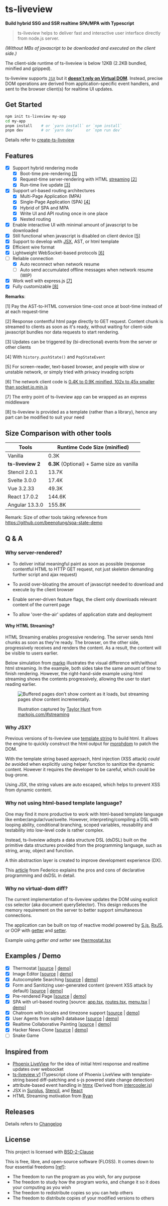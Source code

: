 # ts-liveview

**Build hybrid SSG and SSR realtime SPA/MPA with Typescript**

> ts-liveview helps to deliver fast and interactive user interface directly from node.js server.

_(Without MBs of javascript to be downloaded and executed on the client side.)_

The client-side runtime of ts-liveview is below 12KB (2.2KB bundled, minified and gzipped).

ts-liveview supports [`JSX`](#jsx) but it **[doesn't rely on Virtual DOM](#no-vdom-diff)**. Instead, precise DOM operations are derived from application-specific event handlers, and sent to the browser client(s) for realtime UI updates.

## Get Started

```bash
npm init ts-liveview my-app
cd my-app
pnpm install	# or `yarn install` or `npm install`
pnpm dev    	# or `yarn dev`     or `npm run dev`
```

Details refer to [create-ts-liveview](https://github.com/beenotung/create-ts-liveview)

## Features

- [x] Support hybrid rendering mode
  - [x] Boot-time pre-rendering [[1]](#feature-1)
  - [x] Request-time server-rendering with HTML [streaming](#html-streaming) [[2]](#feature-2)
  - [x] Run-time live update [[3]](#feature-3)
- [x] Support url-based routing architectures
  - [x] Multi-Page Application (MPA)
  - [x] Single-Page Application (SPA) [[4]](#feature-4)
  - [x] Hybrid of SPA and MPA
  - [x] Write UI and API routing once in one place
  - [x] Nested routing
- [x] Enable interactive UI with minimal amount of javascript to be downloaded
- [x] Still functional when javascript is disabled on client device [[5]](#feature-5)
- [x] Support to develop with [JSX](#jsx), AST, or html template
- [x] Efficient wire format
- [x] Lightweight WebSocket-based protocols [[6]](#feature-6)
- [ ] Reliable connection
  - [x] Auto reconnect when network resume
  - [ ] Auto send accumulated offline messages when network resume (WIP)
- [x] Work well with express.js [[7]](#feature-7)
- [x] Fully customizable [[8]](#feature-8)

**Remarks**:

<span id='feature-1'>[1]</span> Pay the AST-to-HTML conversion time-cost once at boot-time instead of at each request-time

<span id='feature-2'>[2]</span> Response contentful html page directly to GET request. Content chunk is streamed to clients as soon as it's ready, without waiting for client-side javascript bundles nor data requests to start rendering.

<span id='feature-3'>[3]</span> Updates can be triggered by (bi-directional) events from the server or other clients

<span id='feature-4'>[4]</span> With `history.pushState()` and `PopStateEvent`

<span id='feature-5'>[5]</span> For screen-reader, text-based browser, and people with slow or unstable network, or simply tried with privacy invading scripts

<span id='feature-6'>[6]</span> The network client code is [0.4K to 0.9K minified, 102x to 45x smaller than socket.io.min.js](./size.md)

<span id='feature-7'>[7]</span> The entry point of ts-liveview app can be wrapped as an express middleware

<span id='feature-8'>[8]</span> ts-liveview is provided as a template (rather than a library), hence any part can be modified to suit your need

## Size Comparison with other tools

| Tools             | Runtime Code Size (minified)               |
| ----------------- | ------------------------------------------ |
| Vanilla           | 0.3K                                       |
| **ts-liveview 2** | **6.3K** (Optional) + Same size as vanilla |
| Stencil 2.0.1     | 13.7K                                      |
| Svelte 3.0.0      | 17.4K                                      |
| Vue 3.2.33        | 49.3K                                      |
| React 17.0.2      | 144.6K                                     |
| Angular 13.3.0    | 155.8K                                     |

Remark:
Size of other tools taking reference from https://github.com/beenotung/spa-state-demo

## Q & A

### Why server-rendered?

- To deliver initial meaningful paint as soon as possible (response contentful HTML to HTTP GET request, not just skeleton demanding further script and ajax request)

- To avoid over-bloating the amount of javascript needed to download and execute by the client browser

- Enable server-driven feature flags, the client only downloads relevant content of the current page

- To allow 'over-the-air' updates of application state and deployment

<span id='html-streaming'></span>

#### Why HTML Streaming?

HTML Streaming enables progressive rendering. The server sends html chunks as soon as they're ready. The browser, on the other side, progressively receives and renders the content. As a result, the content will be visible to users earlier.

Below simulation from [marko](https://markojs.com) illustrates the visual difference with/without html streaming. In the example, both sides take the same amount of time to finish rendering. However, the right-hand-side example using html streaming shows the contents progressively, allowing the user to start reading earlier.

<figure>
  <p>
    <img src="https://res.cloudinary.com/practicaldev/image/fetch/s--ZZf0krqi--/c_limit%2Cf_auto%2Cfl_progressive%2Cq_66%2Cw_880/https://dev-to-uploads.s3.amazonaws.com/uploads/articles/strm6tlc0vcjc5xzwcbu.gif" alt="Buffered pages don’t show content as it loads, but streaming pages show content incrementally." loading="lazy">
  </p>
  <figcaption>
    <p>
      Illustration captured by
      <a href="https://dev.to/tigt/the-weirdly-obscure-art-of-streamed-html-4gc2">Taylor Hunt</a>
      from
      <a href="https://markojs.com/#streaming">markojs.com/#streaming</a>
    </p>
  </figcaption>
</figure>

<span id='jsx'></span>

### Why JSX?

Previous versions of ts-liveview use [template string](https://github.com/beenotung/ts-liveview/blob/25f54760b378c0a0d8d2607bde4afa2878bb0ae6/test/demo-server-clock.ts#L11) to build html. It allows the engine to quickly construct the html output for [morphdom](https://github.com/patrick-steele-idem/morphdom) to patch the DOM.

With the template string based approach, html injection (XSS attack) _could be_ avoided when explicitly using helper function to sanitize the dynamic content. However it requires the developer to be careful, which could be bug-prone.

Using JSX, the string values are auto escaped, which helps to prevent XSS from dynamic content.

### Why not using html-based template language?

One may find it more productive to work with html-based template language like ember/angular/vue/svelte.
However, interpreting/compiling a DSL with looping ability, conditional branching, scoped variables, reusability and testability into low-level code is rather complex.

Instead, ts-liveview adopts a data structure DSL (dsDSL) built on the primitive data structures provided from the programming language, such as string, array, object and function.

A thin abstraction layer is created to improve development experience (DX).

This [article](https://www.toptal.com/software/declarative-programming) from Federico explains the pros and cons of declarative programming and dsDSL in detail.

<span id="no-vdom-diff"></span>

### Why no virtual-dom diff?

The current implementation of ts-liveview updates the DOM using explicit css selector (aka document querySelector). This design reduces the memory requirement on the server to better support simultaneous connections.

The application can be built on top of reactive model powered by [S.js](https://github.com/adamhaile/S), [RxJS](https://github.com/ReactiveX/rxjs), or OOP with [getter](https://developer.mozilla.org/en-US/docs/Web/JavaScript/Reference/Functions/get) and [setter](https://developer.mozilla.org/en-US/docs/Web/JavaScript/Reference/Functions/set).

Example using _getter and setter_ see [thermostat.tsx](./server/app/pages/thermostat.tsx)

## Examples / Demo

- [x] Thermostat [[source](./server/app/pages/thermostat.tsx) | [demo](https://liveviews.cc/thermostat)]
- [x] Image Editor [[source](./server/app/pages/editor.tsx) | [demo](https://liveviews.cc/editor)]
- [x] Autocomplete Searching [[source](./server/app/pages/auto-complete-demo.tsx) | [demo](https://liveviews.cc/auto-complete)]
- [x] Form and Sanitizing user-generated content (prevent XSS attack by default) [[source](./server/app/pages/demo-form.tsx) | [demo](https://liveviews.cc/form)]
- [x] Pre-rendered Page [[source](./server/app/pages/home.tsx) | [demo](https://liveviews.cc/)]
- [x] SPA with url-based routing [source: [app.tsx](./server/app/app.tsx), [routes.tsx](./server/app/routes.tsx), [menu.tsx](./server/app/menu.tsx) | [demo](https://liveviews.cc/)]
- [x] Chatroom with locales and timezone support [[source](./server/app/pages/chatroom.tsx) | [demo](https://liveviews.cc/chatroom)]
- [x] User Agents from sqlite3 database [[source](./server/app/pages/user-agents.tsx) | [demo](https://liveviews.cc/user-agents)]
- [x] Realtime Collaborative Painting [[source](https://github.com/beenotung/live-paint) | [demo](https://paint.liveviews.cc)]
- [x] Hacker News Clone [[source](https://github.com/beenotung/liveview-hn) | [demo](https://hn.liveviews.cc)]
- [ ] Snake Game

## Inspired from

- [Phoenix LiveView](https://dockyard.com/blog/2018/12/12/phoenix-liveview-interactive-real-time-apps-no-need-to-write-javascript) for the idea of initial html response and realtime updates over websocket
- [ts-liveview v1](https://github.com/beenotung/ts-liveview/tree/v1) (Typescript clone of Phoenix LiveView with template-string based diff-patching and s-js powered state change detection)
- attribute-based event handling in [htmx](https://htmx.org) (Derived from [intercooler.js](https://intercoolerjs.org))
- JSX in [Surplus](https://github.com/adamhaile/surplus), [Stencil](https://stenciljs.com/docs/templating-jsx), and [React](https://reactjs.org/docs/react-without-jsx.html)
- HTML Streaming motivation from [Ryan](https://dev.to/ryansolid)

## Releases

Details refers to [Changelog](./CHANGELOG.md)

## License

This project is licensed with [BSD-2-Clause](./LICENSE)

This is free, libre, and open-source software (FLOSS). It comes down to four essential freedoms [[ref]](https://seirdy.one/2021/01/27/whatsapp-and-the-domestication-of-users.html#fnref:2):

- The freedom to run the program as you wish, for any purpose
- The freedom to study how the program works, and change it so it does your computing as you wish
- The freedom to redistribute copies so you can help others
- The freedom to distribute copies of your modified versions to others

